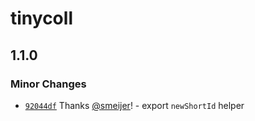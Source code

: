 # tinycoll

## 1.1.0

### Minor Changes

- [`92044df`](https://github.com/smeijer/tinycoll/commit/92044dfdaa77e7dda473e94f9d67922db2378e0e) Thanks [@smeijer](https://github.com/smeijer)! - export `newShortId` helper
